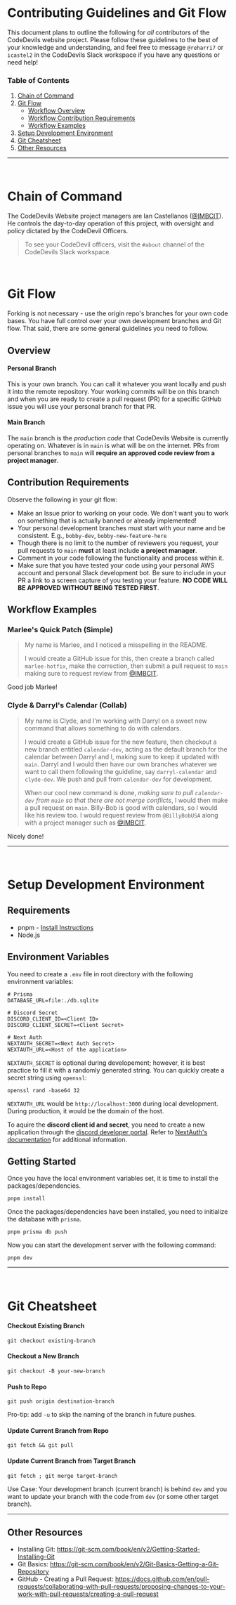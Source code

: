 # Contributing Guidelines and Git Flow
This document plans to outline the following for *all* contributors of the CodeDevils website project. Please follow these guidelines to the best of your knowledge and understanding, and feel free to message `@reharri7` or `icastel2` in the CodeDevils Slack workspace if you have any questions or need help!

### Table of Contents
1. [Chain of Command](#chain-of-command)
1. [Git Flow](#git-flow)
    - [Workflow Overview](#Overview)
    - [Workflow Contribution Requirements](#contribution-requirements)
    - [Workflow Examples](#workflow-examples)
1. [Setup Development Environment](#setup-development-environment)
1. [Git Cheatsheet](#git-cheatsheet)
1. [Other Resources](#other-resources)

---

<br/>

# Chain of Command
The CodeDevils Website project managers are Ian Castellanos ([@IMBCIT](https://github.com/imbcit)). He controls the day-to-day operation of this project, with oversight and policy dictated by the CodeDevil Officers.

> To see your CodeDevil officers, visit the `#about` channel of the CodeDevils Slack workspace.

<br/>

# Git Flow
Forking is not necessary - use the origin repo's branches for your own code bases. You have full control over your own development branches and Git flow. That said, there are some general guidelines you need to follow.

## Overview
#### Personal Branch
This is your own branch. You can call it whatever you want locally and push it into the remote repository. Your working commits will be on this branch and when you are ready to create a pull request (PR) for a specific GitHub issue you will use your personal branch for that PR.

#### Main Branch
The `main` branch is the *production code* that CodeDevils Website is currently operating on. Whatever is in `main` is what will be on the internet. PRs from personal branches to `main` will **require an approved code review from a project manager**.

## Contribution Requirements
Observe the following in your git flow:
- Make an Issue prior to working on your code. We don't want you to work on something that is actually banned or already implemented!
- Your personal development branches must start with your name and be consistent. E.g., `bobby-dev`, `bobby-new-feature-here`
- Though there is no limit to the number of reviewers you request, your pull requests to `main` **must** at least include **a project manager**.
- Comment in your code following the functionality and process within it.
- Make sure that you have tested your code using your personal AWS account and personal Slack development bot. Be sure to include in your PR a link to a screen capture of you testing your feature. **NO CODE WILL BE APPROVED WITHOUT BEING TESTED FIRST**.

## Workflow Examples
### Marlee's Quick Patch (Simple)
> My name is Marlee, and I noticed a misspelling in the README.
>
> I would create a GitHub issue for this, then create a branch called `marlee-hotfix`, make the correction, then submit a pull request to `main` making sure to request review from [@IMBCIT](https://github.com/imbcit).

Good job Marlee!

### Clyde & Darryl's Calendar (Collab)
> My name is Clyde, and I'm working with Darryl on a sweet new command that allows something to do with calendars.
>
> I would create a GitHub issue for the new feature, then checkout a new branch entitled `calendar-dev`, acting as the default branch for the calendar between Darryl and I, making sure to keep it updated with `main`. Darryl and I would then have our own branches whatever we want to call them following the guideline, say  `darryl-calendar` and `clyde-dev`. We push and pull from `calendar-dev` for development.
>
> When our cool new command is done, *making sure to pull `calendar-dev` from `main` so that there are not merge conflicts*, I would then make a pull request on `main`. Billy-Bob is good with calendars, so I would like his review too. I would request review from `@BillyBobUSA` along with a project manager such as [@IMBCIT](https://github.com/imbcit).

Nicely done!

---
<br/>

# Setup Development Environment
## Requirements
- pnpm - [Install Instructions](https://pnpm.io/installation)
- Node.js

## Environment Variables
You need to create a `.env` file in root directory with the following environment variables:
```
# Prisma
DATABASE_URL=file:./db.sqlite

# Discord Secret
DISCORD_CLIENT_ID=<Client ID>
DISCORD_CLIENT_SECRET=<Client Secret>

# Next Auth
NEXTAUTH_SECRET=<Next Auth Secret>
NEXTAUTH_URL=<Host of the application>

```
`NEXTAUTH_SECRET` is optional during developement; however, it is best practice to fill it with a randomly generated string. You can quickly create a secret string using `openssl`:
```
openssl rand -base64 32
```

`NEXTAUTH_URL` would be `http://localhost:3000` during local development. During production, it would be the domain of the host.

To aquire the **discord client id and secret**, you need to create a new application through the [discord developer portal](https://discord.com/developers/applications). Refer to [NextAuth's documentation](https://next-auth.js.org/providers/discord) for additional information.

## Getting Started
Once you have the local environment variables set, it is time to install the packages/dependencies.
```
pnpm install
```

Once the packages/dependencies have been installed, you need to initialize the database with `prisma`.
```
pnpm prisma db push
```
Now you can start the development server with the following command:
```
pnpm dev
```

---
<br/>

# Git Cheatsheet
#### Checkout Existing Branch
```
git checkout existing-branch
```

#### Checkout a New Branch
```
git checkout -B your-new-branch
```

#### Push to Repo
```
git push origin destination-branch
```
Pro-tip: add `-u` to skip the naming of the branch in future pushes.

#### Update Current Branch from Repo
```
git fetch && git pull
```

#### Update Current Branch from Target Branch
```
git fetch ; git merge target-branch
```
Use Case: Your development branch (current branch) is behind `dev` and you want to update your branch with the code from `dev` (or some other target branch).

---


## Other Resources
* Installing Git: https://git-scm.com/book/en/v2/Getting-Started-Installing-Git
* Git Basics: https://git-scm.com/book/en/v2/Git-Basics-Getting-a-Git-Repository
* GitHub - Creating a Pull Request: https://docs.github.com/en/pull-requests/collaborating-with-pull-requests/proposing-changes-to-your-work-with-pull-requests/creating-a-pull-request